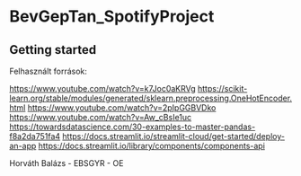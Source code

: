 # BevGepTan_SpotifyProject



## Getting started

Felhasznált források:

https://www.youtube.com/watch?v=k7Joc0aKRVg
https://scikit-learn.org/stable/modules/generated/sklearn.preprocessing.OneHotEncoder.html
https://www.youtube.com/watch?v=2pIpGGBVDko
https://www.youtube.com/watch?v=Aw_cBsIe1uc
https://towardsdatascience.com/30-examples-to-master-pandas-f8a2da751fa4
https://docs.streamlit.io/streamlit-cloud/get-started/deploy-an-app
https://docs.streamlit.io/library/components/components-api

Horváth Balázs - EBSGYR - OE
